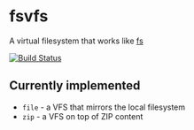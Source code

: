 # fsvfs
A virtual filesystem that works like [fs](http://nodejs.org/api/fs.html)

[![Build Status](https://travis-ci.org/kba/fsvfs.svg?branch=master)](https://travis-ci.org/kba/fsvfs)

## Currently implemented

* `file` - a VFS that mirrors the local filesystem
* `zip` - a VFS on top of ZIP content
